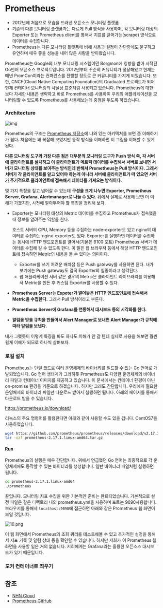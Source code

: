 # Prometheus

- 2012년에 처음으로 모습을 드러낸 오픈소스 모니터링 플랫폼
- 기존의 다른 모니터링 플랫폼과는 다르게 Pull 방식을 사용하며, 각 모니터링 대상의 Exporter 또는 Prometheus client를 통해서 지표를 긁어가는(scrape) 방식으로 데이터를 수집합니다.
- Prometheus는 다른 모니터링 플랫폼에 비해 사용과 설정이 간단함에도 불구하고 유연하며 매우 좋을 성능을 내어 많은 사랑을 받아왔습니다.

Prometheus는 Google의 내부 모니터링 시스템이던 Borgmon에 영향을 받아 시작된 Go언어 오픈소스 프로젝트입니다.
2012년부터 꾸준히 커뮤니티가 성장해왔고 현재는 매년 PromCon이라는 컨퍼런스를 진행할 정도로 큰 커뮤니티를 가지게 되었습니다.
또한, CNCF(Cloud Native Computing Foundation)의 Graduated 프로젝트가 되어 현재 컨테이너 모니터링의 사실상 표준처럼 사용되고 있습니다.
Prometheus에 대한 보다 자세한 내용은 생략하고 바로 Prometheus를 사용하여 우리의 애플리케이션을 모니터링할 수 있도록 Prometheus를 사용해보는데 중점을 두도록 하겠습니다.



### Architecture

![img](https://camo.githubusercontent.com/f14ac82eda765733a5f2b5200d78b4ca84b62559d17c9835068423b223588939/68747470733a2f2f63646e2e6a7364656c6976722e6e65742f67682f70726f6d6574686575732f70726f6d65746865757340633334323537643036396336333036383564613335626365663038343633326666643564363230392f646f63756d656e746174696f6e2f696d616765732f6172636869746563747572652e737667)

Prometheus의 구조는 [Prometheus 저장소](https://github.com/prometheus/prometheus)에 나와 있는 아키텍처를 보면 좀 이해하기가 쉽다. 처음에는 꽤 복잡해 보였지만 동작 방식을 이해하면 이 그림을 이해할 수 있게 된다. 

**다른 모니터링 도구와 가장 다른 점은 대부분의 모니터링 도구가 Push 방식 즉, 각 서버에 클라이언트를 설치하고 이 클라이언트가 메트릭 데이터를 수집해서 서버로 보내면 서버가 모니터링 상태를 보여주는 방식인데 반해서 Prometheus는 Pull 방식이다. 그래서 서버가 각 클라이언트를 알고 있어야 하는게 아니라 서버에 클라이언트가 떠 있으면 서버가 주기적으로 클라이언트에 접속해서 데이터를 가져오는 방식이다.**

몇 가지 특징을 짚고 넘어갈 수 있는데 **구성을 크게 나누면 Exporter, Prometheus Server, Grafana, Alertmanager로 나눌 수 있다.** 뒤에서 실제로 사용해 보면 더 이해가 가겠지만, 사전에 알아두어야 할 특징을 정리해 보자.

- Exporter는 모니터링 대상의 Metric 데이터를 수집하고 Prometheus가 접속했을 때 정보를 알려주는 역할을 한다.

   

  호스트 서버의 CPU, Memory 등을 수집하는 node-exporter도 있고 nginx의 데이터를 수집하는 nginx-exporter도 있다. Exporter를 실행하면 데이터를 수집하는 동시에 HTTP 엔드포인트를 열어서(기본은 9100 포트) Prometheus 서버가 데이터를 수집해 갈 수 있도록 한다. 이 말은 웹 브라우저 등에서 해당 HTTP 엔드포인트에 접속하면 Metric의 내용을 볼 수 있다는 의미이다.

  - Exporter를 쓰기 어려운 배치잡 등은 Push gateway를 사용하면 된다. 내가 보기에는 Push gateway도 결국 Exporter의 일종이라고 생각된다.
  - 웹 애플리케이션 서버 같은 경우의 Metric은 클라이언트 라이브러리를 이용해서 Metric을 만든 후 커스텀 Exporter를 사용할 수 있다.

- **Prometheus Server는 Expoter가 열어놓은 HTTP 엔드포인트에 접속해서 Metric을 수집한다.** 그래서 Pull 방식이라고 부른다.

- **Prometheus Server에 Grafana를 연동해서 대시보드 등의 시각화를 한다.**

- **알림을 받을 규칙을 만들어서 Alert Manager로 보내면 Alert Manager가 규칙에 따라 알림을 보낸다.**

내가 그랬듯이 이렇게 특징을 봐도 하나도 이해가 안 갈 텐데 실제로 사용을 해보면 훨씬 쉽게 이해가 되므로 하나씩 살펴보자.



### 로컬 설치

Prometheus는 단일 코드로 여러 운영체제의 바이너리를 빌드할 수 있는 Go 언어로 개발되었습니다.
Go 언어 생태계가 그러하듯 Prometheus도 다양한 운영체제의 바이너리 파일과 컨테이너 이미지를 제공하고 있습니다.
이 문서에서는 컨테이너 환경이 아닌 on-promise 환경을 기준으로 하겠습니다.
하지만 그래도 간단합니다.
우리에게 필요한 운영체제의 바이너리 파일만 다운로드 받아서 실행하면 됩니다.
아래의 페이지를 통해서 다운로드 받을 수 있습니다.

https://prometheus.io/download/

리눅스의 주요 명령어를 활용한다면 아래와 같이 사용할 수도 있을 겁니다.
CentOS7을 사용하였습니다.

```bash
wget https://github.com/prometheus/prometheus/releases/download/v2.17.1/prometheus-2.17.1.linux-amd64.tar.gz
tar -xzf prometheus-2.17.1.linux-amd64.tar.gz
```



#### Run

Prometheus의 실행은 매우 간단합니다.
위에서 언급했던 Go 언어는 최종적으로 각 운영체제에도 동작할 수 있는 바이너리를 생성합니다.
일반 바이너리 파일처럼 실행하면 됩니다.

```bash
cd prometheus-2.17.1.linux-amd64
./prometheus
```

끝입니다.
모니터링 지표 수집을 위한 기본적인 준비는 완료되었습니다.
기본적으로 설정 파일은 같은 디렉토리 내의 prometheus.yml을 사용하며 포트는 9090사용합니다.
브라우저를 통해서 `localhost:9090`에 접근하면 아래와 같은 Prometheus 웹 화면이 보일 것입니다.

![10.png](https://image.toast.com/aaaadh/real/2020/techblog/10%284%29.png)

이 웹 화면에서 Prometheus의 조회 쿼리를 테스트해볼 수 있고 추가적인 설정을 통해서 지표 기록 및 알림 상태 등을 확인할 수 있습니다.
하지만 저희가 이 Prometheus 웹 화면을 사용할 일은 거의 없습니다.
저희에게는 Grafana라는 훌륭한 오픈소스 대시보드가 있기 때문입니다.



### 도커 컨테이너로 띄우기



## 참조

- [NHN Cloud](https://meetup.toast.com/posts/237)
- [Prometheus GitHub](https://github.com/prometheus/prometheus)

